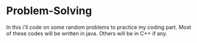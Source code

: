 # Problem-Solving
In this i'll code on some random problems to practice my coding part.
Most of these codes will be written in java. Others will be in C++ if any.
